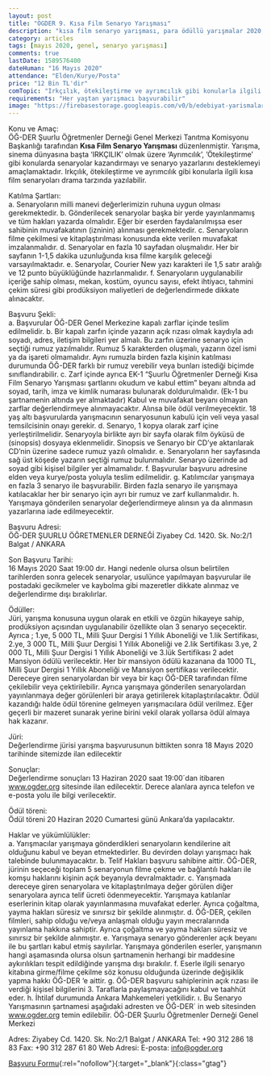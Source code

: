 ```yaml
---
layout: post
title: "ÖGDER 9. Kısa Film Senaryo Yarışması"
description: "kısa film senaryo yarışması, para ödüllü yarışmalar 2020, senaryo yarışmaları"
category: articles
tags: [mayıs 2020, genel, senaryo yarışması]
comments: true
lastDate: 1589576400
dateHuman: "16 Mayıs 2020"
attendance: "Elden/Kurye/Posta"
price: "12 Bin TL'dir"
comTopic: "Irkçılık, ötekileştirme ve ayrımcılık gibi konularla ilgili kısa film senaryoları drama tarzında yazılabilir. "
requirements: "Her yaştan yarışmacı başvurabilir"
image: "https://firebasestorage.googleapis.com/v0/b/edebiyat-yarismalari.appspot.com/o/9-k%C4%B1sa-film-senaryo-yarismasi.jpg?alt=media&token=3dbeb206-dfc2-4c94-a8cf-3f6cd4960208"
---
```


Konu ve Amaç:  
ÖĞ-DER Şuurlu Öğretmenler Derneği Genel Merkezi Tanıtma Komisyonu Başkanlığı tarafından **Kısa Film Senaryo Yarışması** düzenlenmiştir. Yarışma, sinema dünyasına başta ‘IRKÇILIK’ olmak üzere ‘Ayrımcılık’, ’Ötekileştirme’ gibi konularda senaryolar kazandırmayı ve senaryo yazarlarını desteklemeyi amaçlamaktadır. 
Irkçılık, ötekileştirme ve ayrımcılık gibi konularla ilgili kısa film senaryoları drama tarzında yazılabilir. 

Katılma Şartları:  
a.  Senaryoların milli manevi değerlerimizin ruhuna uygun olması gerekmektedir.
b.  Gönderilecek senaryolar başka bir yerde yayınlanmamış ve tüm hakları yazarda olmalıdır. Eğer bir eserden faydalanılmışsa eser sahibinin muvafakatının (izninin) alınması gerekmektedir.
c.  Senaryoların filme çekilmesi ve kitaplaştırılması konusunda ekte verilen muvafakat imzalanmalıdır.
d.  Senaryolar en fazla 10 sayfadan oluşmalıdır. Her bir sayfanın 1-1,5 dakika uzunluğunda kısa filme karşılık geleceği varsayılmaktadır.
e.  Senaryolar, Courier New yazı karakteri ile 1,5 satır aralığı ve 12 punto büyüklüğünde hazırlanmalıdır.
f.  Senaryoların uygulanabilir içeriğe sahip olması, mekan, kostüm, oyuncu sayısı, efekt ihtiyacı, tahmini çekim süresi gibi prodüksiyon maliyetleri de değerlendirmede dikkate alınacaktır.

Başvuru Şekli:  
a.	Başvurular ÖĞ-DER Genel Merkezine kapalı zarflar içinde teslim edilmelidir.
b.	Bir kapalı zarfın içinde yazarın açık rızası olmak kaydıyla adı soyadı,  adres, iletişim bilgileri yer almalı. Bu zarfın üzerine senaryo için seçtiği rumuz yazılmalıdır. Rumuz 5 karakterden oluşmalı, yazarın özel ismi ya da işareti olmamalıdır. Aynı rumuzla birden fazla kişinin katılması durumunda ÖĞ-DER farklı bir rumuz verebilir veya bunları istediği biçimde sınıflandırabilir. 
c.	Zarf içinde ayrıca EK-1 “Şuurlu Öğretmenler Derneği Kısa Film Senaryo Yarışması şartlarını okudum ve kabul ettim” beyanı altında ad soyad, tarih, imza ve kimlik numarası bulunarak doldurulmalıdır. (Ek-1 bu şartnamenin altında yer almaktadır)  Kabul ve muvafakat beyanı olmayan zarflar değerlendirmeye alınmayacaktır. Alınsa bile ödül verilmeyecektir. 18 yaş altı başvurularda yarışmacının senaryosunun kabulü için veli veya yasal temsilcisinin onayı gerekir.
d.	Senaryo, 1 kopya olarak zarf içine yerleştirilmelidir.  Senaryoyla birlikte ayrı bir sayfa olarak film öyküsü de (sinopsis) dosyaya eklenmelidir. Sinopsis ve Senaryo bir CD’ye aktarılarak CD’nin üzerine sadece rumuz yazılı olmalıdır.
e.	Senaryoların her sayfasında sağ üst köşede yazarın seçtiği rumuz bulunmalıdır. Senaryo üzerinde ad soyad gibi kişisel bilgiler yer almamalıdır.
f.	Başvurular başvuru adresine elden veya kurye/posta yoluyla teslim edilmelidir.
g.	Katılımcılar yarışmaya en fazla 3 senaryo ile başvurabilir. Birden fazla senaryo ile yarışmaya katılacaklar her bir senaryo için ayrı bir rumuz ve zarf kullanmalıdır.
h.	Yarışmaya gönderilen senaryolar değerlendirmeye alınsın ya da alınmasın yazarlarına iade edilmeyecektir.

Başvuru Adresi:  
ÖĞ-DER ŞUURLU ÖĞRETMENLER DERNEĞİ
Ziyabey Cd. 1420. Sk. No:2/1 Balgat / ANKARA

Son Başvuru Tarihi:  
16 Mayıs 2020 Saat 19:00 dır.
Hangi nedenle olursa olsun belirtilen tarihlerden sonra gelecek senaryolar, usulünce yapılmayan başvurular ile postadaki gecikmeler ve kaybolma gibi mazeretler dikkate alınmaz ve değerlendirme dışı bırakılırlar.

Ödüller:  
Jüri, yarışma konusuna uygun olarak en etkili ve özgün hikayeye sahip, prodüksiyon açısından uygulanabilir özellikte olan 3 senaryo seçecektir.
Ayrıca ;
1.ye, 5 000 TL, Milli Şuur Dergisi 1 Yıllık Aboneliği ve 1.lik Sertifikası,
2.ye, 3 000 TL,  Milli Şuur Dergisi 1 Yıllık Aboneliği ve 2.lik Sertifikası
3.ye, 2 000 TL,  Milli Şuur Dergisi 1 Yıllık Aboneliği ve 3.lük Sertifikası
2 adet Mansiyon ödülü verilecektir. Her bir mansiyon ödülü kazanana da 1000 TL, Milli Şuur Dergisi 1 Yıllık Aboneliği ve Mansiyon sertifikası verilecektir.
Dereceye giren senaryolardan bir veya bir kaçı ÖĞ-DER tarafından filme çekilebilir veya çektirilebilir. Ayrıca yarışmaya gönderilen senaryolardan yayınlanmaya değer görülenleri bir araya getirilerek kitaplaştırılacaktır.
Ödül kazandığı halde ödül törenine gelmeyen yarışmacılara ödül verilmez. Eğer geçerli bir mazeret sunarak yerine birini vekil olarak yollarsa ödül almaya hak kazanır.

Jüri:  
Değerlendirme jürisi yarışma başvurusunun bittikten sonra 18 Mayıs 2020 tarihinde sitemizde ilan edilecektir

Sonuçlar:  
Değerlendirme sonuçları 13 Haziran 2020 saat 19:00´dan itibaren www.ogder.org sitesinde ilan edilecektir. Derece alanlara ayrıca telefon ve e-posta yolu ile bilgi verilecektir.

Ödül töreni:  
Ödül töreni 20 Haziran 2020 Cumartesi günü  Ankara’da yapılacaktır.

Haklar ve yükümlülükler:  
a.  Yarışmacılar yarışmaya gönderdikleri senaryoların kendilerine ait olduğunu kabul ve beyan etmektedirler. Bu devirden dolayı yarışmacı hak talebinde bulunmayacaktır.
b.  Telif Hakları başvuru sahibine aittir. ÖĞ-DER, jürinin seçeceği toplam 5 senaryonun filme çekme ve bağlantılı hakları ile komşu haklarını kişinin açık beyanıyla devralmaktadır.
c.  Yarışmada dereceye giren senaryolara ve kitaplaştırılmaya değer görülen diğer senaryolara ayrıca telif ücreti ödenmeyecektir. Yarışmaya katılanlar eserlerinin kitap olarak yayınlanmasına muvafakat ederler. Ayrıca çoğaltma, yayma hakları süresiz ve sınırsız bir şekilde alınmıştır.
d.  ÖĞ-DER, çekilen filmleri, sahip olduğu ve/veya anlaşmalı olduğu yayın mecralarında yayınlama hakkına sahiptir. Ayrıca çoğaltma ve yayma hakları süresiz ve sınırsız bir şekilde alınmıştır.
e.  Yarışmaya senaryo gönderenler açık beyanı ile bu şartları kabul etmiş sayılırlar. Yarışmaya gönderilen eserler, yarışmanın hangi aşamasında olursa olsun şartnamenin herhangi bir maddesine aykırılıkları tespit edildiğinde yarışma dışı bırakılır.
f.  Eserle ilgili senaryo kitabına girme/filme çekilme söz konusu olduğunda üzerinde değişiklik yapma hakkı ÖĞ-DER ‘e aittir. 
g.  ÖĞ-DER başvuru sahiplerinin açık rızası ile verdiği kişisel bilgilerini 3. Taraflarla paylaşmayacağını kabul ve taahhüt eder.
h.  İhtilaf durumunda Ankara Mahkemeleri yetkilidir.
ı.  Bu Senaryo Yarışmasının şartnamesi aşağıdaki adresten ve ÖĞ-DER´ in web sitesinden www.ogder.org temin edilebilir.
ÖĞ-DER Şuurlu Öğretmenler Derneği Genel Merkezi

Adres: Ziyabey Cd. 1420. Sk. No:2/1 Balgat / ANKARA
Tel: +90 312 286 18 83
Fax: +90 312 287 61 80
Web Adresi:
E-posta: info@ogder.org

[Başvuru Formu](https://firebasestorage.googleapis.com/v0/b/edebiyat-yarismalari.appspot.com/o/ogder-senaryo-yarismasi-basvuru-formu.docx?alt=media&token=b248f295-8ede-4a78-8822-b21ff28eb77f){:rel="nofollow"}{:target="_blank"}{:class="gtag"}